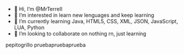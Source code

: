 - 👋 Hi, I’m @MrTerreII
- 👀 I’m interested in learn new lenguages and keep learning
- 🌱 I’m currently learning Java, HTML5, CSS, XML, JSON, JavaScript, LUA, Python
- 💞️ I’m looking to collaborate on nothing rn, just learning

<!---
MrTerreII/MrTerreII is a ✨ special ✨ repository because its `README.md` (this file) appears on your GitHub profile.
You can click the Preview link to take a look at your changes.
--->


pepitogrillo
pruebapruebaprueba
